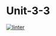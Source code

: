 # Unit-3-3
[![linter](https://github.com/A-Land/Unit-3-3/workflows/linter/badge.svg)](https://github.com/marketplace/actions/super-linter)
